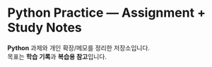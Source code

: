 # Python Practice — Assignment + Study Notes

**Python** 과제와 개인 확장/메모를 정리한 저장소입니다.  
목표는 **학습 기록**과 **복습용 참고**입니다.


